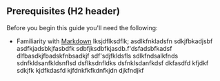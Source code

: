 ## Prerequisites (H2 header)

Before you begin this guide you'll need the following:

- Familiarity with [Markdown](${PRIVATE_LINK_1})
lksjdflksdflk;
asdlkfnkladsfn
sdkjfbkadjsbf
asdfkjadsbkjfasbdfk
sdbfjksdbfkjasdb.f'dsfadsbfkadsf
dlfbasdkjfbadskfnbsadkjf
sdf'sdjfkldsfls
sdlkfndsalkfnds
sdnfkldsanfkldsnflsd
dsflksdnfldks
dsfnklsdanfkdsf
dkfasdfd
kfjdkf
sdkjfk
kjdfkdasfd
kjfdnkfkfkdnfkjdn
djkfndjkf